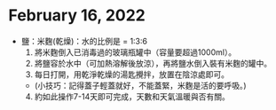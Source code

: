 # February 16, 2022

- 鹽：米麴(乾燥)：水的比例是 = 1:3:6
   1. 將米麴倒入已消毒過的玻璃瓶罐中（容量要超過1000ml）。
   2. 將鹽容於水中（可加熱溶解後放涼），再將鹽水倒入裝有米麴的罐中。
   3. 每日打開，用乾淨乾燥的湯匙攪拌，放置在陰涼處即可。 
    - (小技巧：記得蓋子輕蓋就好，不能蓋緊，米麴是活的要呼吸。)
   4. 約如此操作7-14天即可完成，天數和天氣溫暖與否有關。
